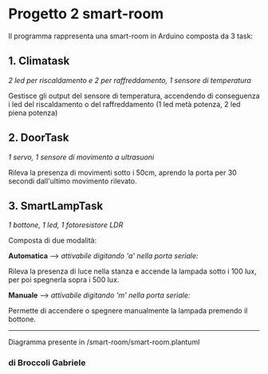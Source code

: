 # Progetto 2 smart-room

Il programma rappresenta una smart-room in Arduino composta da 3 task:

## 1. Climatask
*2 led per riscaldamento e 2 per raffreddamento, 1 sensore di temperatura*

Gestisce gli output del sensore di temperatura, accendendo di conseguenza i led del riscaldamento o del raffreddamento (1 led metà potenza, 2 led piena potenza)

## 2. DoorTask
*1 servo, 1 sensore di movimento a ultrasuoni*

Rileva la presenza di movimenti sotto i 50cm, aprendo la porta per 30 secondi dall'ultimo movimento rilevato.

## 3. SmartLampTask
*1 bottone, 1 led, 1 fotoresistore LDR*

Composta di due modalità:

**Automatica**  --> *attivabile digitando 'a' nella porta seriale:*

Rileva la presenza di luce nella stanza e accende la lampada sotto i 100 lux, per poi spegnerla sopra i 500 lux.

**Manuale** --> *attivabile digitando 'm' nella porta seriale:*

Permette di accendere o spegnere manualmente la lampada premendo il bottone.

---

Diagramma presente in /smart-room/smart-room.plantuml

### di Broccoli Gabriele